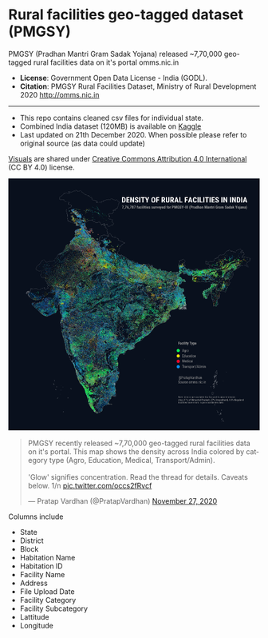 # Rural facilities geo-tagged dataset (PMGSY)

PMGSY (Pradhan Mantri Gram Sadak Yojana) released ~7,70,000 geo-tagged rural facilities data on it's portal omms.nic.in

- **License**: Government Open Data License - India (GODL).
- **Citation**: PMGSY Rural Facilities Dataset, Ministry of Rural Development 2020 http://omms.nic.in
---
- This repo contains cleaned csv files for individual state.
- Combined India dataset (120MB) is available on [Kaggle](https://www.kaggle.com/pratapvardhan/770k-geotagged-rural-facilities-in-india-pmgsy)
- Last updated on 21th December 2020. When possible please refer to original source (as data could update)

[Visuals](./share/) are shared under [Creative Commons Attribution 4.0 International](https://creativecommons.org/licenses/by/4.0/) (CC BY 4.0) license.

[![main](share/pmgsy.png)](https://twitter.com/PratapVardhan/status/1332174593877020673)

<blockquote class="twitter-tweet"><p lang="en" dir="ltr">PMGSY recently released ~7,70,000 geo-tagged rural facilities data on it&#39;s portal. This map shows the density across India colored by category type (Agro, Education, Medical, Transport/Admin).<br><br>&#39;Glow&#39; signifies concentration. Read the thread for details. Caveats below. 1/n <a href="https://t.co/occs2fRvcf">pic.twitter.com/occs2fRvcf</a></p>&mdash; Pratap Vardhan (@PratapVardhan) <a href="https://twitter.com/PratapVardhan/status/1332174593877020673?ref_src=twsrc%5Etfw">November 27, 2020</a></blockquote>

Columns include

- State
- District
- Block
- Habitation Name
- Habitation ID
- Facility Name
- Address
- File Upload Date
- Facility Category
- Facility Subcategory
- Lattitude
- Longitude